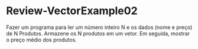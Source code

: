# Review-VectorExample02

Fazer um programa para ler um número inteiro N e os dados (nome e
preço) de N Produtos. Armazene os N produtos em um vetor. Em
seguida, mostrar o preço médio dos produtos.
